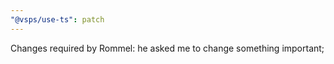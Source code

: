 ```yaml
---
"@vsps/use-ts": patch
---
```


Changes required by Rommel: he asked me to change something important;

